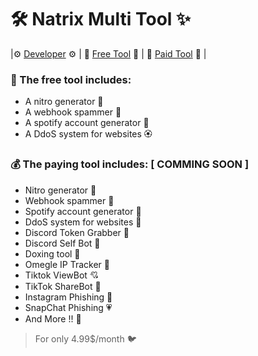 # 🛠️ Natrix Multi Tool ✨
 |⚙️ [Developer](https://github.com/natrixdev) ⚙️ | 🙂 [Free Tool](https://github.com/natrixdev/natrix-mutltiTool/tree/main/FreeTool) 🙂 | 💎 [Paid Tool](https://github.com/natrixdev/natrix-mutltiTool/tree/main/PaidTool) 💎 |

### 👜 The free tool includes: 
- A nitro generator 💐
- A webhook spammer 🌸
- A spotify account generator 💮
- A DdoS system for websites 🏵️

### 💰 The paying tool includes: [ COMMING SOON ]
- Nitro generator 🌼
- Webhook spammer 🌷
- Spotify account generator 🌻
- DdoS system for websites 💛
- Discord Token Grabber 💜
- Discord Self Bot 🤎
- Doxing tool 🖤
- Omegle IP Tracker 🤍
- Tiktok ViewBot 💘
- TikTok ShareBot 💝
- Instagram Phishing 💖
- SnapChat Phishing 💗
- And More !! 🧡


> For only 4.99$/month 🐦
